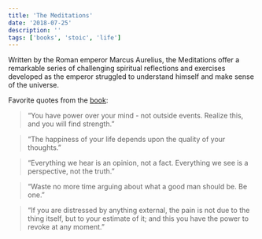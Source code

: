 ```yaml
---
title: 'The Meditations'
date: '2018-07-25'
description: ''
tags: ['books', 'stoic', 'life']
---
```


Written by the Roman emperor Marcus Aurelius, the Meditations offer a remarkable series of challenging spiritual reflections and exercises developed as the emperor struggled to understand himself and make sense of the universe.

Favorite quotes from the [book](https://amzn.eu/bPTulyr):

> “You have power over your mind - not outside events. Realize this, and you will find strength.”

> “The happiness of your life depends upon the quality of your thoughts.”

> “Everything we hear is an opinion, not a fact. Everything we see is a perspective, not the truth.”

> “Waste no more time arguing about what a good man should be. Be one.”

> “If you are distressed by anything external, the pain is not due to the thing itself, but to your estimate of it; and this you have the power to revoke at any moment.”
